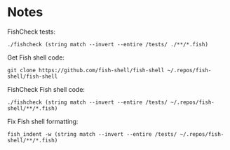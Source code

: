 # Notes

FishCheck tests:

```fish
./fishcheck (string match --invert --entire /tests/ ./**/*.fish)
```

Get Fish shell code:

```fish
git clone https://github.com/fish-shell/fish-shell ~/.repos/fish-shell/fish-shell
```

FishCheck Fish shell code:

```fish
./fishcheck (string match --invert --entire /tests/ ~/.repos/fish-shell/**/*.fish)
```

Fix Fish shell formatting:

```fish
fish_indent -w (string match --invert --entire /tests/ ~/.repos/fish-shell/**/*.fish)
```
